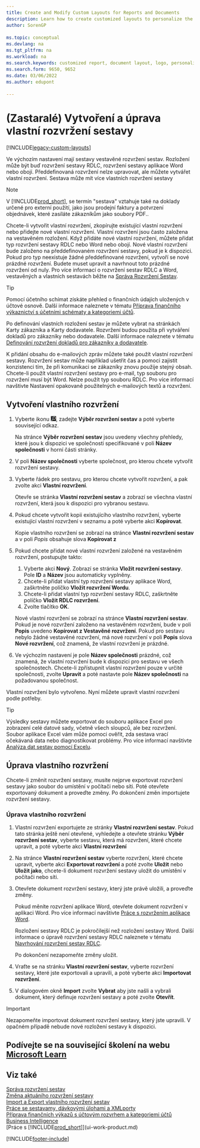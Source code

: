 ```yaml
---
title: Create and Modify Custom Layouts for Reports and Documents
description: Learn how to create customized layouts to personalize the appearance of a report when viewed, printed, or saved.
author: SorenGP

ms.topic: conceptual
ms.devlang: na
ms.tgt_pltfrm: na
ms.workload: na
ms.search.keywords: customized report, document layout, logo, personalize
ms.search.form: 9650, 9652
ms.date: 03/06/2022
ms.author: edupont

---
```

# (Zastaralé) Vytvoření a úprava vlastní rozvržení sestavy

[!INCLUDE[legacy-custom-layouts](includes/legacy-custom-layouts.md)]

Ve výchozím nastavení mají sestavy vestavěné rozvržení sestav. Rozložení může být buď rozvržení sestavy RDLC, rozvržení sestavy aplikace Word nebo obojí. Předdefinovaná rozvržení nelze upravovat, ale můžete vytvářet vlastní rozvržení. Sestava může mít více vlastních rozvržení sestavy

> [!NOTE]  
> V [!INCLUDE[prod_short](includes/prod_short.md)], se termín "sestava" vztahuje také na doklady určené pro externí použití, jako jsou prodejní faktury a potvrzení objednávek, které zasíláte zákazníkům jako soubory PDF..

Chcete-li vytvořit vlastní rozvržení, zkopírujte existující vlastní rozvržení nebo přidejte nové vlastní rozvržení. Vlastní rozvržení jsou často založena na vestavěném rozložení. Když přidáte nové vlastní rozvržení, můžete přidat typ rozvržení sestavy RDLC nebo Word nebo obojí. Nové vlastní rozvržení bude založeno na předdefinovaném rozvržení sestavy, pokud je k dispozici. Pokud pro typ neexistuje žádné předdefinované rozvržení, vytvoří se nové prázdné rozvržení. Budete muset upravit a navrhnout toto prázdné rozvržení od nuly. Pro více informací o rozvržení sestav RDLC a Word, vestavěných a vlastních sestavách běžte na [Správa Rozvržení Sestav](ui-manage-report-layouts.md).

> [!TIP]
> Pomocí účetního schímat získáte přehled o finančních údajích uložených v účtové osnově. Další informace naleznete v tématu [Příprava finančního výkaznictví s účetními schématy a kategoriemi účtů](bi-how-work-account-schedule.md).

Po definování vlastních rozložení sestav je můžete vybrat na stránkách Karty zákazníka a Karty dodavatele. Rozvržení budou použita při vytváření dokladů pro zákazníky nebo dodavatele. Další informace naleznete v tématu [Definování rozvržení dokladů pro zákazníky a dodavatele](ui-define-customer-vendor-document-layouts.md).

K přidání obsahu do e-mailových zpráv můžete také použít vlastní rozvržení sestavy. Rozvržení sestav může například ušetřit čas a pomoci zajistit konzistenci tím, že při komunikaci se zákazníky znovu použije stejný obsah. Chcete-li použít vlastní rozvržení sestavy pro e-mail, typ souboru pro rozvržení musí být Word. Nelze použít typ souboru RDLC. Pro více informací navštivte <g2> Nastavení opakovaně použitelných e-mailových textů a rozvržení</g2>.

## Vytvoření vlastního rozvržení

1. Vyberte ikonu ![Žárovky, která otevře funkci Řekněte mi](media/ui-search/search_small.png "Řekněte mi, co chcete dělat"), zadejte **Výběr rozvržení sestav** a poté vyberte související odkaz.

   Na stránce **Výběr rozvržení sestav** jsou uvedeny všechny přehledy, které jsou k dispozici ve společnosti specifikované v poli **Název společnosti** v horní části stránky.
2. V poli **Název společnosti** vyberte společnost, pro kterou chcete vytvořit rozvržení sestavy.
3. Vyberte řádek pro sestavu, pro kterou chcete vytvořit rozvržení, a pak zvolte akci **Vlastní rozvržení**.

   Otevře se stránka **Vlastní rozvržení sestav** a zobrazí se všechna vlastní rozvržení, která jsou k dispozici pro vybranou sestavu.
4. Pokud chcete vytvořit kopii existujícího vlastního rozvržení, vyberte existující vlastní rozvržení v seznamu a poté vyberte akci **Kopírovat**.

   Kopie vlastního rozvržení se zobrazí na stránce **Vlastní rozvržení sestav** a v poli *Popis* obsahuje slova **Kopírovat z**
5. Pokud chcete přidat nové vlastní rozvržení založené na vestavěném rozvržení, postupujte takto:
   1. Vyberte akci **Nový**. Zobrazí se stránka **Vložit rozvržení sestavy**. Pole **ID** a **Název** jsou automaticky vyplněny.
   2. Chcete-li přidat vlastní typ rozvržení sestavy aplikace Word, zaškrtněte políčko **Vložit rozvržení Wordu**.
   3. Chcete-li přidat vlastní typ rozvržení sestavy RDLC, zaškrtněte políčko **Vložit RDLC rozvržení**.
   4. Zvolte tlačítko **OK**.

   Nové vlastní rozvržení se zobrazí na stránce **Vlastní rozvržení sestav**. Pokud je nové rozvržení založeno na vestavěném rozvržení, bude v poli **Popis** uvedeno **Kopírovat z Vestavěné rozvržení**. Pokud pro sestavu nebylo žádné vestavěné rozvržení, má nové rozvržení v poli **Popis** slova **Nové rozvržení**, což znamená, že vlastní rozvržení je prázdné.
6. Ve výchozím nastavení je pole **Název společnosti** prázdné, což znamená, že vlastní rozvržení bude k dispozici pro sestavu ve všech společnostech. Chcete-li zpřístupnit vlastní rozvržení pouze v určité společnosti, zvolte **Upravit** a poté nastavte pole **Název společnosti** na požadovanou společnost.

Vlastní rozvržení bylo vytvořeno. Nyní můžete upravit vlastní rozvržení podle potřeby.

> [!TIP]
> Výsledky sestavy můžete exportovat do souboru aplikace Excel pro zobrazení celé datové sady, včetně všech sloupců, ale bez rozvržení. Soubor aplikace Excel vám může pomoci ověřit, zda sestava vrací očekávaná data nebo diagnostikovat problémy. Pro více informací navštivte [Analýza dat sestav pomocí Excelu](report-analyze-excel.md).

## <a name="ModifyCustomLayout"></a>Úprava vlastního rozvržení

Chcete-li změnit rozvržení sestavy, musíte nejprve exportovat rozvržení sestavy jako soubor do umístění v počítači nebo síti. Poté otevřete exportovaný dokument a proveďte změny. Po dokončení změn importujete rozvržení sestavy.

### Úprava vlastního rozvržení

1. Vlastní rozvržení exportujete ze stránky **Vlastní rozvržení sestav**. Pokud tato stránka ještě není otevřené, vyhledejte a otevřete stránku **Výběr rozvržení sestav**, vyberte sestavu, která má rozvržení, které chcete upravit, a poté vyberte akci **Vlastní rozvržení**
2. Na stránce **Vlastní rozvržení sestav** vyberte rozvržení, které chcete upravit, vyberte akci **Exportovat rozvržení** a poté zvolte **Uložit** nebo **Uložit jako**, chcete-li dokument rozvržení sestavy uložit do umístění v počítači nebo síti.
3. Otevřete dokument rozvržení sestavy, který jste právě uložili, a proveďte změny.

   Pokud měníte rozvržení aplikace Word, otevřete dokument rozvržení v aplikaci Word. Pro více informací navštivte [Práce s rozvržením aplikace Word](ui-how-add-fields-word-report-layout.md)<!--the next section [Making Changes to the Report Layout](ui-how-create-custom-report-layout.md#MakeChangesToLayout)-->.

   Rozložení sestavy RDLC je pokročilejší než rozložení sestavy Word. Další informace o úpravě rozvržení sestavy RDLC naleznete v tématu [Navrhování rozvržení sestav RDLC](/dynamics-nav/Designing-RDLC-Report-Layouts).

   Po dokončení nezapomeňte změny uložit.

4. Vraťte se na stránku **Vlastní rozvržení sestav**, vyberte rozvržení sestavy, které jste exportovali a upravili, a poté vyberte akci **Importovat rozvržení**.

5. V dialogovém okně **Import** zvolte **Vybrat** aby jste našli a vybrali dokument, který definuje rozvržení sestavy a poté zvolte **Otevřít**.

> [!IMPORTANT]
> Nezapomeňte importovat dokument rozvržení sestavy, který jste upravili. V opačném případě nebude nové rozložení sestavy k dispozici.

<!--
##  <a name="MakeChangesToLayout"></a> Create and Modify Custom Report Layouts

To make general formatting and layout changes, such as changing text font, adding and modifying a table, or removing a data field, just use the basic editing features of Word, like you do with any Word document.

If you're designing a Word report layout from scratch or adding new data fields, then start by adding a table that includes rows and columns that will eventually hold the data fields.

> [!TIP]  
> Show the table gridlines so that you see the boundaries of table cells. Remember to hide the gridlines when you're done editing. To show or hide table gridlines, select the table, and then under **Layout** on the **Table** tab, choose **View Gridlines**.

### Embedding Fonts in Word Layouts for Consistency

To ensure that reports always display and print with the intended fonts, wherever users open or print the reports, you can embed the fonts in the Word document. However, embedding fonts can significantly increase the size of the Word files. For more information about embedding fonts in Word, see [Embed fonts in Word, PowerPoint, or Excel](https://support.office.com/article/Embed-fonts-in-Word-PowerPoint-or-Excel-cb3982aa-ea76-4323-b008-86670f222dbc).

###  <a name="RemoveField"></a> Removing Label and Data Fields in Word Layouts

 Label and data fields of a report are contained in content controls in Word. The following figure illustrates a content control when it's selected in the Word document.  

 ![Content control for field in Word report layout.](media/nav_wordreportlayouts_contentcontrol.png "NAV_WordReportLayouts_ContentControl")  

 The name of the label or data field name displays in the content control. In the example, the field name is CompanyAddr1.  

### To remove a label or data field  

1. Right-click the field that you want to delete, and then choose **Remove Content Control**.  

     The content control is removed, but the field name remains as text.  

2. Delete the remaining text as needed.  

### Adding data fields

Adding data fields from a report dataset is a more advanced and requires some knowledge of the report dataset. For information about adding fields for data, labels, data, and images, see [Add Fields to a Word Report Layout](ui-how-add-fields-word-report-layout.md).  -->

## Podívejte se na související školení na webu [Microsoft Learn](/learn/modules/change-documents-dynamics-365-business-central/index)

## Viz také

[Správa rozvržení sestav](ui-manage-report-layouts.md)  
[Změna aktuáního rozvržení sestavy](ui-how-change-layout-currently-used-report.md)  
[Import a Export vlastního rozvržení sestav](ui-how-import-and-export-report-layout.md)  
[Práce se sestavamy, dávkovými úlohami a XMLporty](ui-work-report.md)  
[Příprava finančních výkazů s účtovým rozvrhem a kategoriemi účtů](bi-how-work-account-schedule.md)
[Business Intelligence](bi.md)  
[Práce s [!INCLUDE[prod_short](includes/prod_short.md)]](ui-work-product.md)


[!INCLUDE[footer-include](includes/footer-banner.md)]